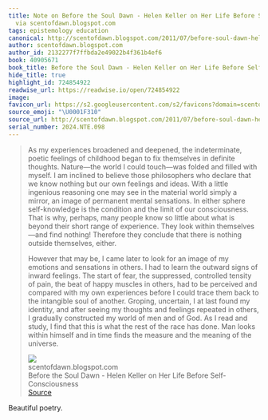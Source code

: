 ```yaml
---
title: Note on Before the Soul Dawn - Helen Keller on Her Life Before Self-Consciousness
  via scentofdawn.blogspot.com
tags: epistemology education
canonical: http://scentofdawn.blogspot.com/2011/07/before-soul-dawn-helen-keller-on-her.html
author: scentofdawn.blogspot.com
author_id: 2132277f7ffbda2e49022b4f361b4ef6
book: 40905671
book_title: Before the Soul Dawn - Helen Keller on Her Life Before Self-Consciousness
hide_title: true
highlight_id: 724854922
readwise_url: https://readwise.io/open/724854922
image:
favicon_url: https://s2.googleusercontent.com/s2/favicons?domain=scentofdawn.blogspot.com
source_emoji: "\U0001F310"
source_url: http://scentofdawn.blogspot.com/2011/07/before-soul-dawn-helen-keller-on-her.html#:~:text=As%20my%20experiences,of%20the%20universe.
serial_number: 2024.NTE.098
---
```

> As my experiences broadened and deepened, the indeterminate, poetic feelings of childhood began to fix themselves in definite thoughts. Nature—the world I could touch—was folded and filled with myself. I am inclined to believe those philosophers who declare that we know nothing but our own feelings and ideas. With a little ingenious reasoning one may see in the material world simply a mirror, an image of permanent mental sensations. In either sphere self-knowledge is the condition and the limit of our consciousness. That is why, perhaps, many people know so little about what is beyond their short range of experience. They look within themselves—and find nothing! Therefore they conclude that there is nothing outside themselves, either.  
>   
> However that may be, I came later to look for an image of my emotions and sensations in others. I had to learn the outward signs of inward feelings. The start of fear, the suppressed, controlled tensity of pain, the beat of happy muscles in others, had to be perceived and compared with my own experiences before I could trace them back to the intangible soul of another. Groping, uncertain, I at last found my identity, and after seeing my thoughts and feelings repeated in others, I gradually constructed my world of men and of God. As I read and study, I find that this is what the rest of the race has done. Man looks within himself and in time finds the measure and the meaning of the universe.
> <div class="quoteback-footer"><div class="quoteback-avatar"><img class="mini-favicon" src="https://s2.googleusercontent.com/s2/favicons?domain=scentofdawn.blogspot.com"></div><div class="quoteback-metadata"><div class="metadata-inner"><span style="display:none">FROM:</span><div aria-label="scentofdawn.blogspot.com" class="quoteback-author"> scentofdawn.blogspot.com</div><div aria-label="Before the Soul Dawn - Helen Keller on Her Life Before Self-Consciousness" class="quoteback-title"> Before the Soul Dawn - Helen Keller on Her Life Before Self-Consciousness</div></div></div><div class="quoteback-backlink"><a target="_blank" aria-label="go to the full text of this quotation" rel="noopener" href="http://scentofdawn.blogspot.com/2011/07/before-soul-dawn-helen-keller-on-her.html#:~:text=As%20my%20experiences,of%20the%20universe." class="quoteback-arrow"> Source</a></div></div>

Beautiful poetry.